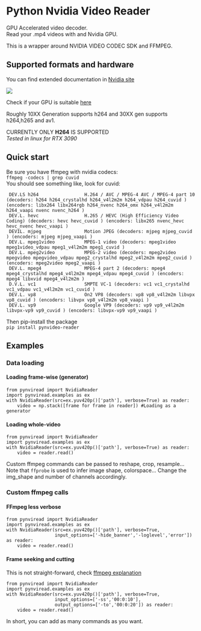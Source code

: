# Python Nvidia Video Reader

GPU Accelerated video decoder.  
Read your .mp4 videos with and Nvidia GPU.

This is a wrapper around NVIDIA VIDEO CODEC SDK and FFMPEG.

## Supported formats and hardware

You can find extended documentation
in [Nvidia site](https://docs.nvidia.com/video-technologies/video-codec-sdk/ffmpeg-with-nvidia-gpu/index.html)

![](https://developer.nvidia.com/sites/default/files/akamai/designworks/images-videocodec/VCSDK_007a.png)

Check if your GPU is
suitable [here](https://developer.nvidia.com/video-encode-and-decode-gpu-support-matrix-new#Encoder)

Roughly 10XX Generation supports h264 and 30XX gen supports h264,h265 and av1.

CURRENTLY ONLY **H264** IS SUPPORTED  
*Tested in linux for RTX 3090*

## Quick start

Be sure you have ffmpeg with nvidia codecs:  
`ffmpeg -codecs | grep cuvid`  
You should see something like, look for cuvid:

```
 DEV.LS h264                 H.264 / AVC / MPEG-4 AVC / MPEG-4 part 10 (decoders: h264 h264_crystalhd h264_v4l2m2m h264_vdpau h264_cuvid ) (encoders: libx264 libx264rgb h264_nvenc h264_omx h264_v4l2m2m h264_vaapi nvenc nvenc_h264 )
 DEV.L. hevc                 H.265 / HEVC (High Efficiency Video Coding) (decoders: hevc hevc_cuvid ) (encoders: libx265 nvenc_hevc hevc_nvenc hevc_vaapi )
 DEVIL. mjpeg                Motion JPEG (decoders: mjpeg mjpeg_cuvid ) (encoders: mjpeg mjpeg_vaapi )
 DEV.L. mpeg1video           MPEG-1 video (decoders: mpeg1video mpeg1video_vdpau mpeg1_v4l2m2m mpeg1_cuvid )
 DEV.L. mpeg2video           MPEG-2 video (decoders: mpeg2video mpegvideo mpegvideo_vdpau mpeg2_crystalhd mpeg2_v4l2m2m mpeg2_cuvid ) (encoders: mpeg2video mpeg2_vaapi )
 DEV.L. mpeg4                MPEG-4 part 2 (decoders: mpeg4 mpeg4_crystalhd mpeg4_v4l2m2m mpeg4_vdpau mpeg4_cuvid ) (encoders: mpeg4 libxvid mpeg4_v4l2m2m )
 D.V.L. vc1                  SMPTE VC-1 (decoders: vc1 vc1_crystalhd vc1_vdpau vc1_v4l2m2m vc1_cuvid )
 DEV.L. vp8                  On2 VP8 (decoders: vp8 vp8_v4l2m2m libvpx vp8_cuvid ) (encoders: libvpx vp8_v4l2m2m vp8_vaapi )
 DEV.L. vp9                  Google VP9 (decoders: vp9 vp9_v4l2m2m libvpx-vp9 vp9_cuvid ) (encoders: libvpx-vp9 vp9_vaapi )
```

Then pip-install the package  
`pip install pynvideo-reader`

## Examples
### Data loading
#### Loading frame-wise  (generator)

```
from pynviread import NvidiaReader
import pynviread.examples as ex
with NvidiaReader(src=ex.yuv420p()['path'], verbose=True) as reader:
    video = np.stack([frame for frame in reader]) #Loading as a generator
```

#### Loading whole-video

```
from pynviread import NvidiaReader
import pynviread.examples as ex
with NvidiaReader(src=ex.yuv420p()['path'], verbose=True) as reader:
    video = reader.read()
```

Custom ffmpeg commands can be passed to reshape, crop, resample... Note that `ffprobe` is used to infer image shape,
colorspace... Change the img_shape and number of channels accordingly.
### Custom ffmpeg calls
#### FFmpeg less verbose

```
from pynviread import NvidiaReader
import pynviread.examples as ex
with NvidiaReader(src=ex.yuv420p()['path'], verbose=True,
                  input_options=['-hide_banner','-loglevel','error']) as reader:
    video = reader.read()
```

#### Frame seeking  and cutting

This is not straight-forward, check [ffmpeg explanation](https://trac.ffmpeg.org/wiki/Seeking)

```
from pynviread import NvidiaReader
import pynviread.examples as ex
with NvidiaReader(src=ex.yuv420p()['path'], verbose=True,
                  input_options=['-ss','00:0:10'],
                  output_options=['-to','00:0:20']) as reader:
    video = reader.read()
```
In short, you can add as many commands as you want.  



